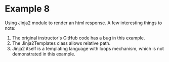 # Example 8

Using Jinja2 module to render an html response.
A few interesting things to note:
1. The original instructor's GitHub code has a bug in this example.
2. The Jinja2Templates class allows relative path.
3. Jinja2 itself is a templating language with loops mechanism, which is not demonstrated in this example.
